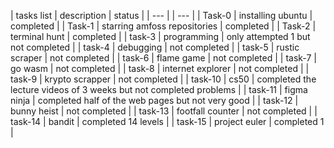 | tasks list |    description                  |  status                                                               |
| ---        |                                 | ---                                                                   |
| Task-0     |    installing ubuntu            |  completed                                                            |
| Task-1     |    starring amfoss repositories |  completed                                                            |
| Task-2     |    terminal hunt                |  completed                                                            |
| task-3     |    programming                  |  only attempted 1 but not completed                                   |
| task-4     |    debugging                    |  not completed                                                        |
| task-5     |    rustic scraper               |  not completed                                                        |
| task-6     |    flame game                   |  not completed                                                        |
| task-7     |    go wasm                      |  not completed                                                        |
| task-8     |    internet explorer            |  not completed                                                        |
| task-9     |    krypto scrapper              |  not completed                                                        |
| task-10    |    cs50                         |  completed the lecture videos of 3 weeks but not completed problems   |
| task-11    |    figma ninja                  |  completed half of the web pages but not very good                    |
| task-12    |    bunny heist                  |  not completed                                                        |
| task-13    |    footfall counter             |  not completed                                                        |
| task-14    |    bandit                       |  completed 14 levels                                                  |
| task-15    |    project euler                |  completed 1                                                          |
